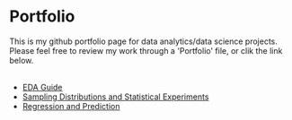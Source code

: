 # Portfolio
This is my github portfolio page for data analytics/data science projects. Please feel free to review my work through a 'Portfolio' file, or clik the link below.
<br>
<br>
- [EDA Guide](https://github.com/sh1508/sh1508.github.io/blob/main/Portfolio/EDA%20Guide/EDA%20Guide.ipynb)
- [Sampling Distributions and Statistical Experiments](https://github.com/sh1508/sh1508.github.io/blob/main/Portfolio/Sampling%20Distributions%20and%20Statistical%20Experiments/Sampling%20Distributions%20and%20Statistical%20Experiments.ipynb)
- [Regression and Prediction](https://github.com/sh1508/sh1508.github.io/blob/main/Portfolio/Regression%20and%20Prediction/Regression_Prediction.ipynb)
